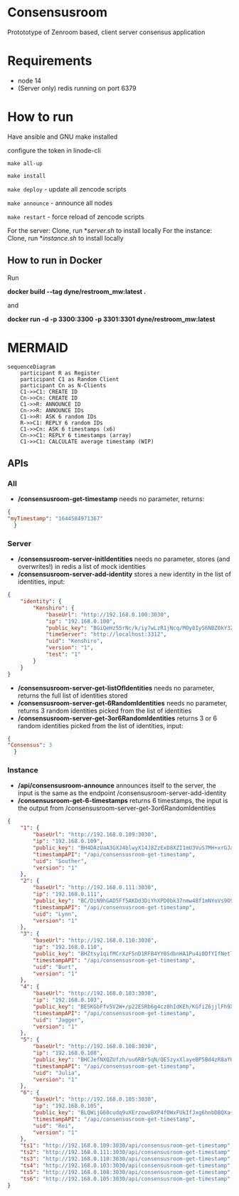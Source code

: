 # Consensusroom
Protototype of Zenroom based, client server consensus application

# Requirements
* node 14
* (Server only) redis running on port 6379

# How to run 

Have ansible and GNU make installed

configure the token in linode-cli

`make all-up`

`make install`

`make deploy` - update all zencode scripts

`make announce` - announce all nodes

`make restart` - force reload of zencode scripts




For the server: Clone, run **server.sh* to install locally
For the instance: Clone, run **instance.sh* to install locally

## How to run in Docker
Run

**docker build --tag dyne/restroom_mw:latest .**

and

**docker run -d -p 3300:3300 -p 3301:3301 dyne/restroom_mw:latest**


# MERMAID

``` mermaid
sequenceDiagram
    participant R as Register
    participant C1 as Random Client
    participant Cn as N-Clients
    C1->>C1: CREATE ID
    Cn->>Cn: CREATE ID
    C1->>R: ANNOUNCE ID
    Cn->>R: ANNOUNCE IDs
    C1->>R: ASK 6 random IDs
    R->>C1: REPLY 6 random IDs
    C1->>Cn: ASK 6 timestamps (x6)
    Cn->>C1: REPLY 6 timestamps (array)
    C1->>C1: CALCULATE average timestamp (WIP)
```

## APIs

### All

* **/consensusroom-get-timestamp** needs no parameter, returns:

```json
{    
"myTimestamp": "1644584971367" 
  }
``` 

### Server
* **/consensusroom-server-initIdentities**  needs no parameter, stores (and overwrites!) in redis a list of mock identities 
* **/consensusroom-server-add-identity**  stores a new identity in the list of identities, input: 

```json
{
	"identity": {
		"Kenshiro": {
			"baseUrl": "http://192.168.0.100:3030",
			"ip": "192.168.0.100",
			"public_key": "BGiQeHz55rNc/k/iy7wLzR1jNcq/MOy8IyS6NBZ0kY3Z4sExlyFXcILcdmWDJZp8FyrILOC6eukLkRNt7Q5tzWU=",
			"timeServer": "http://localhost:3312",
			"uid": "Kenshiro",
			"version": "1",
			"test": "1"
		}
	}
}
``` 

* **/consensusroom-server-get-listOfIdentities** needs no parameter, returns the full list of identities stored
* **/consensusroom-server-get-6RandomIdentities** needs no parameter, returns 3 random identities picked from the list of identities
* **/consensusroom-server-get-3or6RandomIdentities** returns 3 or 6 random identities picked from the list of identities, input: 

```json
{    
"Consensus": 3 
  }
``` 

### Instance 


*  **/api/consensusroom-announce**  announces itself to the server, the input is the same as the endpoint /consensusroom-server-add-identity
*  **/consensusroom-get-6-timestamps**  returns 6 timestamps, the input is the output from /consensusroom-server-get-3or6RandomIdentities

```json
{
	"1": {
		"baseUrl": "http://192.168.0.109:3030",
		"ip": "192.168.0.109",
		"public_key": "BH4DAzUaA3GXJ4blwyX14J8ZzExD8XZI1mU3VuS7MH+xrGJafIbjRZcEJ0t0SVDTK9OgiYbn3x3vPhlGbqwbJd8=",
		"timestampAPI": "/api/consensusroom-get-timestamp",
		"uid": "Souther",
		"version": "1"
	},
	"2": {
		"baseUrl": "http://192.168.0.111:3030",
		"ip": "192.168.0.111",
		"public_key": "BC/DiN9hGAD5Ff5AKDd3DiYhXPD0bk37nmw48f1mNYoVs9O9koTHH7ResvhpVcPXr8XIw5ank+hni9LLwKTW5gQ=",
		"timestampAPI": "/api/consensusroom-get-timestamp",
		"uid": "Lynn",
		"version": "1"
	},
	"3": {
		"baseUrl": "http://192.168.0.110:3030",
		"ip": "192.168.0.110",
		"public_key": "BHZtsy1qifMCrXzF5nD1RFB4YY0SdbnHA1Pu4i0DfYIfNetlXgIQ9p7b7zzGJyP0XuJtQKA619MR3OIxDRheAV0=",
		"timestampAPI": "/api/consensusroom-get-timestamp",
		"uid": "Burt",
		"version": "1"
	},
	"4": {
		"baseUrl": "http://192.168.0.103:3030",
		"ip": "192.168.0.103",
		"public_key": "BESKGbFfv5V2W+/p22ESRb6g4cz8hIdKEh/KGfiZ6jjlFh9XZN7Rz93qiAeCqJlQ6HdyuzF64Gu8dj1zlmNK2fU=",
		"timestampAPI": "/api/consensusroom-get-timestamp",
		"uid": "Jagger",
		"version": "1"
	},
	"5": {
		"baseUrl": "http://192.168.0.108:3030",
		"ip": "192.168.0.108",
		"public_key": "BHCJefNXQZUfzh/uu6RBr5qN/QE5zyxXlayeBP5Bd4zR8aYHh0QWMMQS5skWYSuDolWFFjjvgKYHHmUdaCaXqZk=",
		"timestampAPI": "/api/consensusroom-get-timestamp",
		"uid": "Julia",
		"version": "1"
	},
	"6": {
		"baseUrl": "http://192.168.0.105:3030",
		"ip": "192.168.0.105",
		"public_key": "BLQWijG60cudq9uXErzowuBXP4fOWxFUkIfJxg6hnbDBQXa+nJWEd0WzFP8WMuTeUn5lsialbIltF1z1WLpW4eg=",
		"timestampAPI": "/api/consensusroom-get-timestamp",
		"uid": "Rei",
		"version": "1"
	},
	"ts1": "http://192.168.0.109:3030/api/consensusroom-get-timestamp",
	"ts2": "http://192.168.0.111:3030/api/consensusroom-get-timestamp",
	"ts3": "http://192.168.0.110:3030/api/consensusroom-get-timestamp",
	"ts4": "http://192.168.0.103:3030/api(consensusroom-get-timestamp",
	"ts5": "http://192.168.0.108:3030/api/consensusroom-get-timestamp",
	"ts6": "http://192.168.0.105:3030/api/consensusroom-get-timestamp"
}

```
